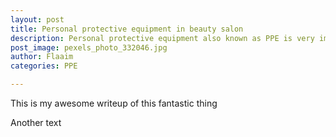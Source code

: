 ```yaml
---
layout: post
title: Personal protective equipment in beauty salon
description: Personal protective equipment also known as PPE is very important for individuals working in a beauty salon
post_image: pexels_photo_332046.jpg
author: Flaaim
categories: PPE

---
```



This is my awesome writeup of this fantastic thing

Another text
